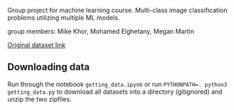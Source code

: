 Group project for machine learning course. Multi-class image classification problems utilizing multiple ML models. 

group members: Mike Khor, Mohamed Elghetany, Megan Martin

[Original dataset link](https://challenge.isic-archive.com/data/#2019)
## Downloading data

Run through the notebook `getting_data.ipynb` or run `PYTHONPATH=. python3 getting_data.py` to download all datasets into a directory (gitignored) and unzip the two zipfiles.
